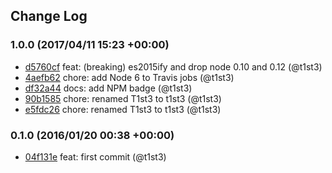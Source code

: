 ## Change Log

### 1.0.0 (2017/04/11 15:23 +00:00)
- [d5760cf](https://github.com/t1st3/is-mkv/commit/d5760cfbf496456295eaa974bd92d267f02967f4) feat: (breaking) es2015ify and drop node 0.10 and 0.12 (@t1st3)
- [4aefb62](https://github.com/t1st3/is-mkv/commit/4aefb62e286081a72e45fe6dbdc150e7a3304e53) chore: add Node 6 to Travis jobs (@t1st3)
- [df32a44](https://github.com/t1st3/is-mkv/commit/df32a4406478d2e963318022a780f9af57820816) docs: add NPM badge (@t1st3)
- [90b1585](https://github.com/t1st3/is-mkv/commit/90b1585c57907b5fad78b8f55662552fcf655267) chore: renamed T1st3 to t1st3 (@t1st3)
- [e5fdc26](https://github.com/t1st3/is-mkv/commit/e5fdc26bb256d79abafc8317e552d8999022a326) chore: renamed T1st3 to t1st3 (@t1st3)

### 0.1.0 (2016/01/20 00:38 +00:00)
- [04f131e](https://github.com/t1st3/is-mkv/commit/04f131e9c8186d2d5b84784729e07bfc196e3d1e) feat: first commit (@t1st3)